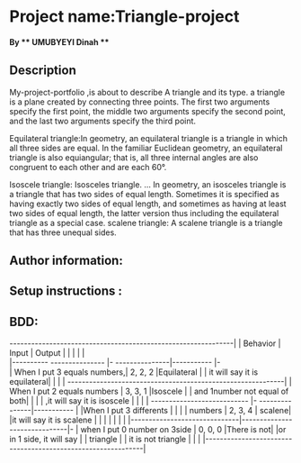 # Project name:Triangle-project
#### By ** UMUBYEYI Dinah **
## Description 
My-project-portfolio ,is about to describe A triangle and its type. a triangle is a plane created by connecting three points. The first two arguments specify the first point, the middle two arguments specify the second point, and the last two arguments specify the third point.

Equilateral triangle:In geometry, an equilateral triangle is a triangle in which all three sides are equal. In the familiar Euclidean geometry, an equilateral triangle is also equiangular; that is, all three internal angles are also congruent to each other and are each 60°.

Isoscele triangle: Isosceles triangle. ... In geometry, an isosceles triangle is a triangle that has two sides of equal length. Sometimes it is specified as having exactly two sides of equal length, and sometimes as having at least two sides of equal length, the latter version thus including the equilateral triangle as a special case.
scalene triangle: A scalene triangle is a triangle that has three unequal sides.

## Author information:
## Setup instructions : 
## BDD:
--------------------------------------------------------------|
|  Behavior                    |  Input          |  Output    |         |                              |                 |            |  
|----------  ---------------   |- ---------------|----------- |-      
|  When I put 3 equals numbers,|   2, 2, 2       |Equilateral |
| it will say it is equilateral|                 |            |
| ------------------------------------------------------------|         | When I put 2 equals numbers  |   3, 3, 1       |Isoscele    |
| and 1number not equal of both|                 |            |         | ,it will say it is isoscele  |                 |            |
| ---------------------------  |- ---------------|----------- |         |When I put 3 differents       |                 |            |
|  numbers                     |    2, 3, 4      |     scalene|         |it will say it is scalene     |                 |            |         |                              |                 |            |
|------------------------------|------------------------------|-        | when I put 0 number on 3side |     0, 0, 0     |There is not|         |or in 1 side, it will say     |                 |  triangle  |
|    it is not triangle        |                 |            |         |-------------------------------------------------------------|         
